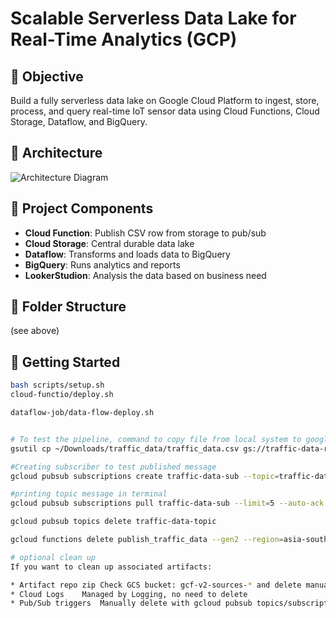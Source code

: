 # Scalable Serverless Data Lake for Real-Time Analytics (GCP)

## 🌟 Objective
Build a fully serverless data lake on Google Cloud Platform to ingest, store, process, and query real-time IoT sensor data using Cloud Functions, Cloud Storage, Dataflow, and BigQuery.

## 🚀 Architecture
![Architecture Diagram](architecture/architecture-diagram.png)

## 🔧 Project Components
- **Cloud Function**: Publish CSV row from storage to pub/sub
- **Cloud Storage**: Central durable data lake
- **Dataflow**: Transforms and loads data to BigQuery
- **BigQuery**: Runs analytics and reports
- **LookerStudion**: Analysis the data based on business need

## 📂 Folder Structure
(see above)

## 🏁 Getting Started
```bash
bash scripts/setup.sh
cloud-functio/deploy.sh

dataflow-job/data-flow-deploy.sh


# To test the pipeline, command to copy file from local system to google cloud storage
gsutil cp ~/Downloads/traffic_data/traffic_data.csv gs://traffic-data-raw-bucket/

#Creating subscriber to test published message
gcloud pubsub subscriptions create traffic-data-sub --topic=traffic-data-topic

#printing topic message in terminal
gcloud pubsub subscriptions pull traffic-data-sub --limit=5 --auto-ack

gcloud pubsub topics delete traffic-data-topic

gcloud functions delete publish_traffic_data --gen2 --region=asia-south1

# optional clean up
If you want to clean up associated artifacts:

* Artifact repo zip	Check GCS bucket: gcf-v2-sources-* and delete manually
* Cloud Logs	Managed by Logging, no need to delete
* Pub/Sub triggers	Manually delete with gcloud pubsub topics/subscriptions delete